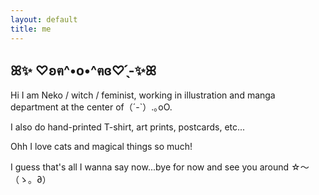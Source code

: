 ```yaml
---
layout: default
title: me
---
```


## ꕤ✨️ ♡ʚฅ^•o•^ฅɞ♡ ̖́-✨️ꕤ


Hi I am Neko / witch / feminist, working in illustration and manga department at the center of（´-`）.｡oO. 

I also do hand-printed T-shirt, art prints, postcards, etc... 

Ohh I love cats and magical things so much!

I guess that's all I wanna say now...bye for now and see you around ☆〜（ゝ。∂）
